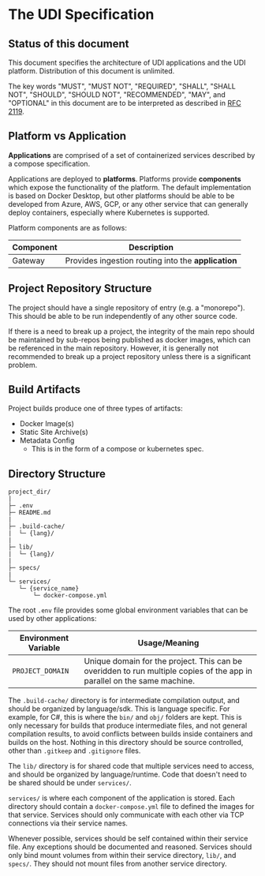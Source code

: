 # The UDI Specification

## Status of this document

This document specifies the architecture of UDI applications and the UDI platform. Distribution of this document is unlimited.

The key words "MUST", "MUST NOT", "REQUIRED", "SHALL", "SHALL NOT", "SHOULD", "SHOULD NOT", "RECOMMENDED", "MAY", and "OPTIONAL" in this document are to be interpreted as described in [RFC 2119](https://tools.ietf.org/html/rfc2119).

## Platform vs Application

**Applications** are comprised of a set of containerized services described by a compose specification.

Applications are deployed to **platforms**.  Platforms provide **components** which expose the functionality of the platform.  The default implementation is based on Docker Desktop, but other platforms should be able to be developed from Azure, AWS, GCP, or any other service that can generally deploy containers, especially where Kubernetes is supported.

Platform components are as follows:

|Component|Description|
|---------|-----------|
|Gateway  |Provides ingestion routing into the **application**|


## Project Repository Structure

The project should have a single repository of entry (e.g. a "monorepo").  This should be able to be run independently of any other source code.

If there is a need to break up a project, the integrity of the main repo should be maintained by sub-repos being published as docker images, which can be referenced in the main repository.  However, it is generally not recommended to break up a project repository unless there is a significant problem.

## Build Artifacts

Project builds produce one of three types of artifacts:

* Docker Image(s)
* Static Site Archive(s)
* Metadata Config
  * This is in the form of a compose or kubernetes spec.

## Directory Structure

```
project_dir/
|
├─ .env
├─ README.md
|
├─ .build-cache/
|  └─ {lang}/
|
├─ lib/
|  └─ {lang}/
|
├─ specs/
|
└─ services/
   └─ {service_name}
       └─ docker-compose.yml
```

The root `.env` file provides some global environment variables that can be used by other applications:

|Environment Variable|Usage/Meaning|
|--------------------|-------------|
|`PROJECT_DOMAIN`    |Unique domain for the project.  This can be overidden to run multiple copies of the app in parallel on the same machine.|

The `.build-cache/` directory is for intermediate compilation output, and should be organized by language/sdk.  This is language specific.  For example, for C#, this is where the `bin/` and `obj/` folders are kept.  This is only necessary for builds that produce intermediate files, and not general compilation results, to avoid conflicts between builds inside containers and builds on the host.  Nothing in this directory should be source controlled, other than `.gitkeep` and `.gitignore` files.

The `lib/` directory is for shared code that multiple services need to access, and should be organized by language/runtime.  Code that doesn't need to be shared should be under `services/`.

`services/` is where each component of the application is stored.  Each directory should contain a `docker-compose.yml` file to defined the images for that service.  Services should only communicate with each other via TCP connections via their service names.

Whenever possible, services should be self contained within their service file.  Any exceptions should be documented and reasoned.  Services should only bind mount volumes from within their service directory, `lib/`, and `specs/`.  They should not mount files from another service directory.
